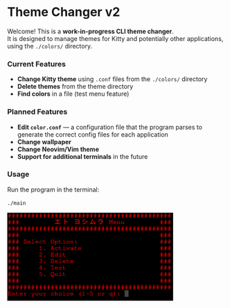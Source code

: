 # Theme Changer v2

Welcome! This is a **work-in-progress CLI theme changer**.  
It is designed to manage themes for Kitty and potentially other applications, using the `./colors/` directory.

### Current Features
- **Change Kitty theme** using `.conf` files from the `./colors/` directory
- **Delete themes** from the theme directory
- **Find colors** in a file (test menu feature)

### Planned Features
- **Edit `color.conf`** — a configuration file that the program parses to generate the correct config files for each application
- **Change wallpaper**
- **Change Neovim/Vim theme**
- **Support for additional terminals** in the future

### Usage
Run the program in the terminal:

```bash
./main
```
![preview](preview.png)
